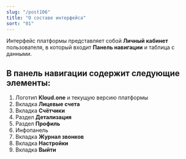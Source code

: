 ```yaml
---
slug: "/post106"
title: "О составе интерфейса"
sort: "01"
---
```


Интерфейс платформы представляет собой **Личный кабинет** пользователя, в который входит  **Панель навигации** и таблица с данными.

## В панель навигации содержит следующие элементы:

1. Логотип **Kloud.one** и текущую версию платформы
2. Вкладка **Лицевые счета**
3. Вкладка **Счётчики**
4. Раздел **Детализация**
5. Раздел **Профиль**
6. Инфопанель
7. Вкладка **Журнал звонков**
8. Вкладка **Настройки**
9. Вкладка **Выйти**